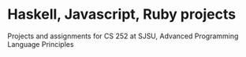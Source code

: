 # Haskell, Javascript, Ruby projects

Projects and assignments for CS 252 at SJSU, Advanced Programming Language Principles
